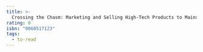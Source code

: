 ```yaml
---
title: >-
  Crossing the Chasm: Marketing and Selling High-Tech Products to Mainstream Customers
rating: 0
isbn: "0060517123"
tags:
  - to-read
---
```


